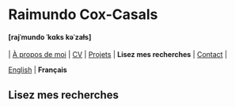 # Raimundo Cox-Casals
#### [rajˈmundo ˈkɑks kəˈzaɫs]

| [À propos de moi](french/LISMOI.md) | [CV](french/cvfr.md) | [Projets](french/projectsfr.md) | **Lisez mes recherches** | [Contact](french/contactfr.md) |

[English](papers.md) \| **Français**

## Lisez mes recherches
